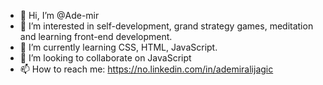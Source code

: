 - 👋 Hi, I’m @Ade-mir
- 👀 I’m interested in self-development, grand strategy games, meditation and learning front-end development.
- 🌱 I’m currently learning CSS, HTML, JavaScript.
- 💞️ I’m looking to collaborate on JavaScript
- 📫 How to reach me: https://no.linkedin.com/in/ademiralijagic

<!---
Ade-mir/Ade-mir is a ✨ special ✨ repository because its `README.md` (this file) appears on your GitHub profile.
You can click the Preview link to take a look at your changes.
--->
